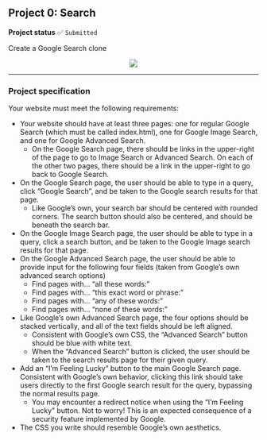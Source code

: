 <h2>Project 0: Search</h2>

<b>Project status</b> :white_check_mark: <code>Submitted</code>


Create a Google Search clone

<p align="center"><img src="https://i.imgur.com/WQk9Y2y.gif"/></p>



---

<b><h3>Project specification</h3></b>

Your website must meet the following requirements:

+ Your website should have at least three pages: one for regular Google Search (which must be called index.html), one for Google Image Search, and one for Google Advanced Search.
    + On the Google Search page, there should be links in the upper-right of the page to go to Image Search or Advanced Search. On each of the other two pages, there should be a link in the upper-right to go back to Google Search.
+ On the Google Search page, the user should be able to type in a query, click “Google Search”, and be taken to the Google search results for that page.
    + Like Google’s own, your search bar should be centered with rounded corners. The search button should also be centered, and should be beneath the search bar.
+ On the Google Image Search page, the user should be able to type in a query, click a search button, and be taken to the Google Image search results for that page.
+ On the Google Advanced Search page, the user should be able to provide input for the following four fields (taken from Google’s own advanced search options)
    + Find pages with… “all these words:”
    + Find pages with… “this exact word or phrase:”
    + Find pages with… “any of these words:”
    + Find pages with… “none of these words:”
+ Like Google’s own Advanced Search page, the four options should be stacked vertically, and all of the text fields should be left aligned.
    + Consistent with Google’s own CSS, the “Advanced Search” button should be blue with white text.
    + When the “Advanced Search” button is clicked, the user should be taken to the search results page for their given query.
+ Add an “I’m Feeling Lucky” button to the main Google Search page. Consistent with Google’s own behavior, clicking this link should take users directly to the first Google search result for the query, bypassing the normal results page.
    + You may encounter a redirect notice when using the “I’m Feeling Lucky” button. Not to worry! This is an expected consequence of a security feature implemented by Google.
+ The CSS you write should resemble Google’s own aesthetics.


